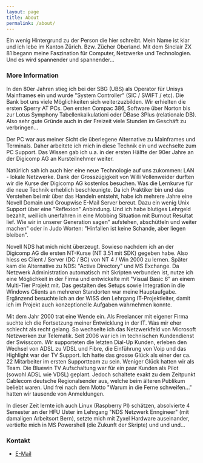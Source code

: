 ```yaml
---
layout: page
title: About
permalink: /about/
---
```


Ein wenig Hintergrund zu der Person die hier schreibt. Mein Name ist klar und ich lebe im Kanton Zürich. Bzw. Zücher Oberland.  Mit dem Sinclair ZX 81 begann meine Faszination für Computer, Netzwerke und Technologien. Und es wird spannender und spannender...

### More Information

In den 80er Jahren stieg ich bei der SBG (UBS) als Operator für Unisys Mainframes ein und wurde "System Controller" (SIC / SWIFT / etc). Die Bank bot uns viele Möglichkeiten sich weiterzuzbilden. Wir erhielten die ersten Sperry AT PCs. Den ersten Compac 386, Software über Norton bis zur Lotus Symphony Tabellenkalkulationi oder DBase 3Plus (relationale DB). Also sehr gute Gründe auch in der Freizeit viele Stunden im Geschäft zu verbringen...  

Der PC war aus meiner Sicht die überlegene Alternative zu Mainframes und Terminals. Daher arbeitete ich mich in diese Technik ein und wechselte zum PC Support. Das Wissen gab ich u.a. in der ersten Hälfte der 90er Jahre an der Digicomp AG an Kursteilnehmer weiter.  

Natürlich sah ich auch hier eine neue Technologie auf uns zukommen: LAN - lokale Netzwerke. Dank der Grosszügigkeit von Willi Vollenweider durften wir die Kurse der Digicomp AG kostenlos besuchen. Was die Lernkurve für die neue Technik erheblich beschleunigte. Da ich Praktiker bin und das Verstehen bei mir über das Handeln entsteht, habe ich mehrere Jahre eine Novell Domain und Groupwise E-Mail Server bereut. Dazu ein wenig Unix Support über eine "Reflexion" Anbindung. Und ich habe blutiges Lehrgeld bezahlt, weil ich unerfahren in eine Mobbing Situation mit Burnout Resultat lief. Wie wir in unserer Generation sagen" aufstehen, abschütteln und weiter machen" oder in Judo Worten: "Hinfallen ist keine Schande, aber liegen bleiben".  

Novell NDS hat mich nicht überzeugt. Sowieso nachdem ich an der Digicomp AG die ersten NT-Kurse (NT 3.51 mit SDK) gegeben habe. Also hiess es Client / Server (DC / BC) von NT 4 / Win 2000 zu lernen. Später kam die Alternative zu NDS: "Active Directory" und MS Exchange. Da Netzwerk Administration automatisch mit Skripten verbunden ist, nutze ich eine Möglichkeit in der Firma und entwickelte mit "Visual Basic 6" an einem Multi-Tier Projekt mit. Das gestalten des Setups sowie Integration in die Windows Clients an mehreren Standorten war meine Hauptaufgabe. Ergänzend besuchte ich an der WISS den Lehrgang IT-Projektleiter, damit ich im Projekt auch konzeptionelle Aufgaben wahrnehmen konnte.

Mit dem Jahr 2000 trat eine Wende ein. Als Freelancer mit eigener Firma suchte ich die Fortsetzung meiner Entwicklung in der IT. Was mir eher schlecht als recht gelang. So wechselte ich das Netzwerkfeld von Microsoft Netzwerken zur Telematik. Seit 2006 war ich im technischen Kundendienst der Swisscom. Wir supporteten die letzten Dial-Up Kunden, erleben den Wechsel von ADSL zu VDSL und Fibre, die Einführung von Voip und das Highlight war der TV Support. Ich hatte das grosse Glück als einer der ca. 22 Mitarbeiter im ersten Supportteam zu sein. Weniger Glück hatten wir als Team. Die Bluewin TV Aufschaltung war für ein paar Kunden als Pilot (sowohl ADSL wie VDSL) geplant. Jedoch schaltete exakt zu dem Zeitpunkt Cablecom deutsche Regionalsender aus, welche beim älteren Publikum beliebt waren. Und frei nach dem Motto "Warum in die Ferne schweifen..." hatten wir tausende von Anmeldungen.  

In dieser Zeit lernte ich auch Linux (Raspberry PI) schätzen, absolvierte 4 Semester an der HFU Uster im Lehrgang "NDS Netzwerk Enngineer" (mit damaligen Arbeitsort Bern), setzte mich mit Zyxel Hardware auseinander, vertiefte mich in MS Powershell (die Zukunft der Skripte) und und und...

### Kontakt

* [E-Mail](mailto:petergyger@photonmail.com)


